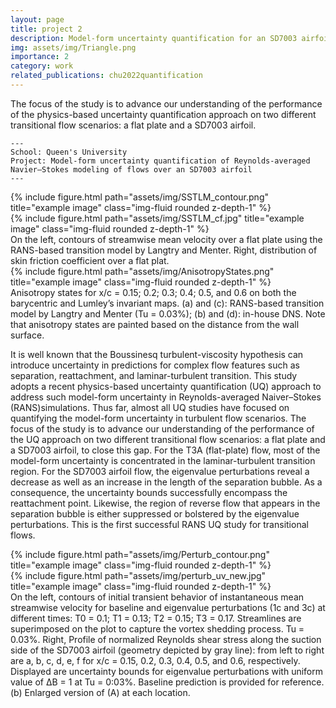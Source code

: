 ```yaml
---
layout: page
title: project 2
description: Model-form uncertainty quantification for an SD7003 airfoil
img: assets/img/Triangle.png
importance: 2
category: work
related_publications: chu2022quantification
---
```


The focus of the study is to advance our understanding of the performance of the physics-based uncertainty quantification approach on two different transitional flow scenarios: a flat plate and a SD7003 airfoil.

    ---
    School: Queen's University
    Project: Model-form uncertainty quantification of Reynolds-averaged Navier–Stokes modeling of flows over an SD7003 airfoil
    ---

<div class="row">
    <div class="col-sm mt-3 mt-md-0">
        {% include figure.html path="assets/img/SSTLM_contour.png" title="example image" class="img-fluid rounded z-depth-1" %}
    </div>
    <div class="col-sm mt-3 mt-md-0">
        {% include figure.html path="assets/img/SSTLM_cf.jpg" title="example image" class="img-fluid rounded z-depth-1" %}
    </div>
</div>
<div class="caption">
     On the left, contours of streamwise mean velocity over a flat plate using the RANS-based transition model by Langtry and Menter. Right, distribution of skin friction coefficient over a flat plat.
</div>
<div class="row">
    <div class="col-sm mt-3 mt-md-0">
        {% include figure.html path="assets/img/AnisotropyStates.png" title="example image" class="img-fluid rounded z-depth-1" %}
    </div>
</div>
<div class="caption">
    Anisotropy states for x/c = 0.15; 0.2; 0.3; 0.4; 0.5, and 0.6 on both the barycentric and Lumley’s invariant maps. (a) and (c): RANS-based transition model by Langtry and Menter (Tu = 0.03%); (b) and (d): in-house DNS. Note that anisotropy states are painted based on the distance from the wall surface.
</div>

It is well known that the Boussinesq turbulent-viscosity hypothesis can introduce uncertainty in predictions for complex flow features such as separation, reattachment, and laminar-turbulent transition. This study adopts a recent physics-based uncertainty quantification (UQ) approach to address such model-form uncertainty in Reynolds-averaged Naiver–Stokes (RANS)simulations. Thus far, almost all UQ studies have focused on quantifying the model-form uncertainty in turbulent flow scenarios. The focus of the study is to advance our understanding of the performance of the UQ approach on two different transitional flow scenarios: a flat plate and a SD7003 airfoil, to close this gap. For the T3A (flat-plate) flow, most of the model-form uncertainty is concentrated in the laminar-turbulent transition region. For the SD7003 airfoil
flow, the eigenvalue perturbations reveal a decrease as well as an increase in the length of the separation bubble. As a consequence, the uncertainty bounds successfully encompass the reattachment point. Likewise, the region of reverse flow that appears in the separation bubble is either suppressed or bolstered by the eigenvalue perturbations. This is the first successful RANS UQ study for transitional flows.


<div class="row justify-content-sm-center">
    <div class="col-sm-8 mt-3 mt-md-0">
        {% include figure.html path="assets/img/Perturb_contour.png" title="example image" class="img-fluid rounded z-depth-1" %}
    </div>
    <div class="col-sm-4 mt-3 mt-md-0">
        {% include figure.html path="assets/img/perturb_uv_new.jpg" title="example image" class="img-fluid rounded z-depth-1" %}
    </div>
</div>
<div class="caption">
    On the left, contours of initial transient behavior of instantaneous mean streamwise velocity for baseline and eigenvalue perturbations (1c and 3c) at different times: T0 = 0.1; T1 = 0.13; T2 = 0.15; T3 = 0.17. Streamlines are superimposed on the plot to capture the vortex shedding process. Tu = 0.03%. Right, Profile of normalized Reynolds shear stress along the suction side of the SD7003 airfoil (geometry depicted by gray line): from left to right are a, b, c, d, e, f for x/c = 0.15, 0.2, 0.3, 0.4, 0.5, and 0.6, respectively. Displayed are uncertainty bounds for eigenvalue perturbations with uniform value of ΔB = 1 at Tu = 0:03%. Baseline prediction is provided for reference. (b) Enlarged version of (A) at each location.
</div>





